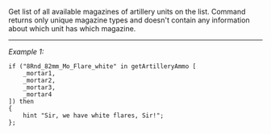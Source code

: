 Get list of all available magazines of artillery units on the list. Command returns only unique magazine types and doesn't contain any information about which unit has which magazine.


---
*Example 1:*
```sqf
if ("8Rnd_82mm_Mo_Flare_white" in getArtilleryAmmo [
	_mortar1,
	_mortar2,
	_mortar3, 
	_mortar4
]) then
{
	hint "Sir, we have white flares, Sir!";
};
```